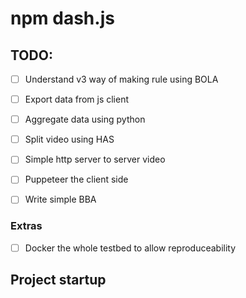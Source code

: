 # npm dash.js


## TODO:
- [ ] Understand v3 way of making rule using BOLA
- [ ] Export data from js client
- [ ] Aggregate data using python
- [ ] Split video using HAS
- [ ] Simple http server to server video
- [ ] Puppeteer the client side
- [ ] Write simple BBA


### Extras
- [ ] Docker the whole testbed to allow reproduceability


## Project startup
